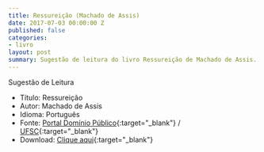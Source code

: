 ```yaml
---
title: Ressureição (Machado de Assis)
date: 2017-07-03 00:00:00 Z
published: false
categories:
- livro
layout: post
summary: Sugestão de leitura do livro Ressureição de Machado de Assis.
---
```


Sugestão de Leitura

* Título: Ressureição
* Autor: Machado de Assis
* Idioma: Português
* Fonte: [Portal Domínio Público][PDP]{:target="_blank"} <i class="fa fa-external-link" aria-hidden="true"></i> / [UFSC][UFSC]{:target="_blank"} <i class="fa fa-external-link" aria-hidden="true"></i>
* Download: [Clique aqui][DOWNLOAD]{:target="_blank"} <i class="fa fa-external-link" aria-hidden="true"></i>

[DOWNLOAD]: http://www.dominiopublico.gov.br/pesquisa/DetalheObraForm.do?select_action=&co_obra=17848
[PDP]: http://www.dominiopublico.gov.br
[UFSC]: http://www.literaturabrasileira.ufsc.br/
